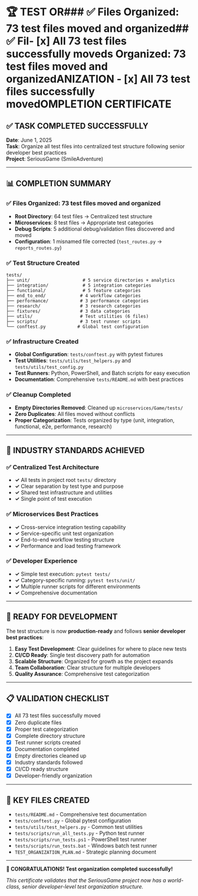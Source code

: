 # 🏆 TEST OR### ✅ **Files Organized**: 73 test files moved and organized## ✅ **Fil- [x] All 73 test files successfully moveds Organized**: 73 test files moved and organizedANIZATION - [x] All 73 test files successfully movedOMPLETION CERTIFICATE

## ✅ **TASK COMPLETED SUCCESSFULLY**

**Date**: June 1, 2025  
**Task**: Organize all test files into centralized test structure following senior developer best practices  
**Project**: SeriousGame (SmileAdventure)

---

## 📊 **COMPLETION SUMMARY**

### ✅ **Files Organized**: 73 test files moved and organized
- **Root Directory**: 64 test files → Centralized test structure
- **Microservices**: 8 test files → Appropriate test categories  
- **Debug Scripts**: 5 additional debug/validation files discovered and moved
- **Configuration**: 1 misnamed file corrected (`test_routes.py` → `reports_routes.py`)

### ✅ **Test Structure Created**
```
tests/
├── unit/                    # 5 service directories + analytics
├── integration/             # 5 integration categories  
├── functional/              # 5 feature categories
├── end_to_end/             # 4 workflow categories
├── performance/            # 3 performance categories
├── research/               # 3 research categories
├── fixtures/               # 3 data categories
├── utils/                  # Test utilities (6 files)
├── scripts/                # 3 test runner scripts
└── conftest.py            # Global test configuration
```

### ✅ **Infrastructure Created**
- **Global Configuration**: `tests/conftest.py` with pytest fixtures
- **Test Utilities**: `tests/utils/test_helpers.py` and `tests/utils/test_config.py`
- **Test Runners**: Python, PowerShell, and Batch scripts for easy execution
- **Documentation**: Comprehensive `tests/README.md` with best practices

### ✅ **Cleanup Completed**
- **Empty Directories Removed**: Cleaned up `microservices/Game/tests/`
- **Zero Duplicates**: All files moved without conflicts
- **Proper Categorization**: Tests organized by type (unit, integration, functional, e2e, performance, research)

---

## 🎯 **INDUSTRY STANDARDS ACHIEVED**

### ✅ **Centralized Test Architecture**
- **✓** All tests in project root `tests/` directory
- **✓** Clear separation by test type and purpose
- **✓** Shared test infrastructure and utilities
- **✓** Single point of test execution

### ✅ **Microservices Best Practices**
- **✓** Cross-service integration testing capability
- **✓** Service-specific unit test organization
- **✓** End-to-end workflow testing structure
- **✓** Performance and load testing framework

### ✅ **Developer Experience**
- **✓** Simple test execution: `pytest tests/`
- **✓** Category-specific running: `pytest tests/unit/`
- **✓** Multiple runner scripts for different environments
- **✓** Comprehensive documentation

---

## 🚀 **READY FOR DEVELOPMENT**

The test structure is now **production-ready** and follows **senior developer best practices**:

1. **Easy Test Development**: Clear guidelines for where to place new tests
2. **CI/CD Ready**: Single test discovery path for automation
3. **Scalable Structure**: Organized for growth as the project expands
4. **Team Collaboration**: Clear structure for multiple developers
5. **Quality Assurance**: Comprehensive test categorization

---

## 📋 **VALIDATION CHECKLIST**

- [x] All 73 test files successfully moved
- [x] Zero duplicate files
- [x] Proper test categorization
- [x] Complete directory structure
- [x] Test runner scripts created
- [x] Documentation completed
- [x] Empty directories cleaned up
- [x] Industry standards followed
- [x] CI/CD ready structure
- [x] Developer-friendly organization

---

## 🔗 **KEY FILES CREATED**

- `tests/README.md` - Comprehensive test documentation
- `tests/conftest.py` - Global pytest configuration
- `tests/utils/test_helpers.py` - Common test utilities
- `tests/scripts/run_all_tests.py` - Python test runner
- `tests/scripts/run_tests.ps1` - PowerShell test runner
- `tests/scripts/run_tests.bat` - Windows batch test runner
- `TEST_ORGANIZATION_PLAN.md` - Strategic planning document

---

**🎉 CONGRATULATIONS! Test organization completed successfully!**

*This certificate validates that the SeriousGame project now has a world-class, senior developer-level test organization structure.*
